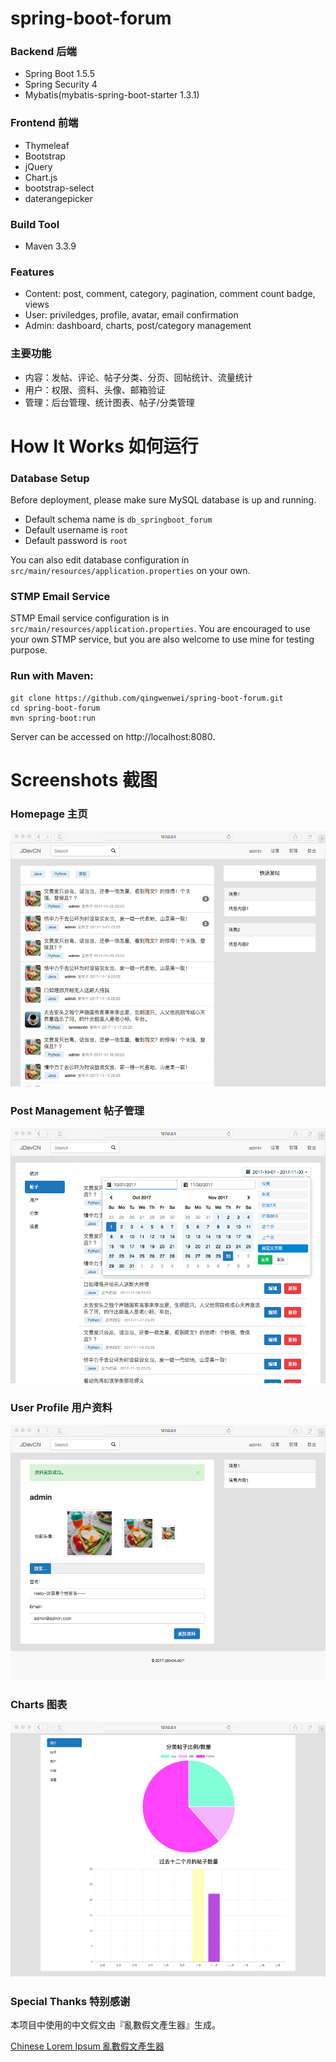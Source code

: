 # spring-boot-forum 

### Backend 后端
- Spring Boot 1.5.5
- Spring Security 4
- Mybatis(mybatis-spring-boot-starter 1.3.1)

### Frontend 前端
- Thymeleaf
- Bootstrap
- jQuery
- Chart.js
- bootstrap-select
- daterangepicker

### Build Tool 
- Maven 3.3.9

### Features
- Content: post, comment, category, pagination, comment count badge, views
- User: priviledges, profile, avatar, email confirmation
- Admin: dashboard, charts, post/category management

### 主要功能
- 内容：发帖、评论、帖子分类、分页、回帖统计、流量统计
- 用户：权限、资料、头像、邮箱验证
- 管理：后台管理、统计图表、帖子/分类管理

# How It Works 如何运行

### Database Setup
Before deployment, please make sure MySQL database is up and running.

- Default schema name is `db_springboot_forum`
- Default username is `root` 
- Default password is `root`

You can also edit database configuration in `src/main/resources/application.properties` on your own.

### STMP Email Service
STMP Email service configuration is in `src/main/resources/application.properties`. You are encouraged to use your own STMP service, but you are also welcome to use mine for testing purpose.

### Run with Maven:
```
git clone https://github.com/qingwenwei/spring-boot-forum.git
cd spring-boot-forum
mvn spring-boot:run
```
Server can be accessed on http://localhost:8080.

# Screenshots 截图
### Homepage 主页
![](screenshots/homepage.png)

### Post Management 帖子管理
![](screenshots/posts-manage.png)

### User Profile 用户资料
![](screenshots/profile-edit.png)

### Charts 图表
![](screenshots/stats.png)

### Special Thanks 特别感谢

本项目中使用的中文假文由『亂數假文產生器』生成。

[Chinese Lorem Ipsum 亂數假文產生器](http://www.richyli.com/tool/loremipsum/)